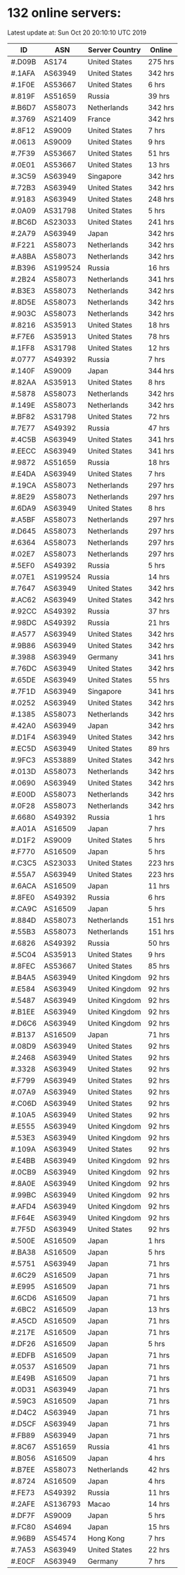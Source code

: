 # 132 online servers:

Latest update at: Sun Oct 20 20:10:10 UTC 2019

| ID | ASN | Server Country | Online |
| -- | --- | -------------- | ------ |
| #.D09B | AS174 | United States | 275 hrs |
| #.1AFA | AS63949 | United States | 342 hrs |
| #.1F0E | AS53667 | United States | 6 hrs |
| #.819F | AS51659 | Russia | 39 hrs |
| #.B6D7 | AS58073 | Netherlands | 342 hrs |
| #.3769 | AS21409 | France | 342 hrs |
| #.8F12 | AS9009 | United States | 7 hrs |
| #.0613 | AS9009 | United States | 9 hrs |
| #.7F39 | AS53667 | United States | 51 hrs |
| #.0E01 | AS53667 | United States | 13 hrs |
| #.3C59 | AS63949 | Singapore | 342 hrs |
| #.72B3 | AS63949 | United States | 342 hrs |
| #.9183 | AS63949 | United States | 248 hrs |
| #.0A09 | AS31798 | United States | 5 hrs |
| #.BC6D | AS23033 | United States | 241 hrs |
| #.2A79 | AS63949 | Japan | 342 hrs |
| #.F221 | AS58073 | Netherlands | 342 hrs |
| #.A8BA | AS58073 | Netherlands | 342 hrs |
| #.B396 | AS199524 | Russia | 16 hrs |
| #.2B24 | AS58073 | Netherlands | 341 hrs |
| #.B3E3 | AS58073 | Netherlands | 342 hrs |
| #.8D5E | AS58073 | Netherlands | 342 hrs |
| #.903C | AS58073 | Netherlands | 342 hrs |
| #.8216 | AS35913 | United States | 18 hrs |
| #.F7E6 | AS35913 | United States | 78 hrs |
| #.1FF8 | AS31798 | United States | 12 hrs |
| #.0777 | AS49392 | Russia | 7 hrs |
| #.140F | AS9009 | Japan | 344 hrs |
| #.82AA | AS35913 | United States | 8 hrs |
| #.5878 | AS58073 | Netherlands | 342 hrs |
| #.149E | AS58073 | Netherlands | 342 hrs |
| #.BF82 | AS31798 | United States | 72 hrs |
| #.7E77 | AS49392 | Russia | 47 hrs |
| #.4C5B | AS63949 | United States | 341 hrs |
| #.EECC | AS63949 | United States | 341 hrs |
| #.9872 | AS51659 | Russia | 18 hrs |
| #.E4DA | AS63949 | United States | 7 hrs |
| #.19CA | AS58073 | Netherlands | 297 hrs |
| #.8E29 | AS58073 | Netherlands | 297 hrs |
| #.6DA9 | AS63949 | United States | 8 hrs |
| #.A5BF | AS58073 | Netherlands | 297 hrs |
| #.D645 | AS58073 | Netherlands | 297 hrs |
| #.6364 | AS58073 | Netherlands | 297 hrs |
| #.02E7 | AS58073 | Netherlands | 297 hrs |
| #.5EF0 | AS49392 | Russia | 5 hrs |
| #.07E1 | AS199524 | Russia | 14 hrs |
| #.7647 | AS63949 | United States | 342 hrs |
| #.AC62 | AS63949 | United States | 342 hrs |
| #.92CC | AS49392 | Russia | 37 hrs |
| #.98DC | AS49392 | Russia | 21 hrs |
| #.A577 | AS63949 | United States | 342 hrs |
| #.9B86 | AS63949 | United States | 342 hrs |
| #.3988 | AS63949 | Germany | 341 hrs |
| #.76DC | AS63949 | United States | 342 hrs |
| #.65DE | AS63949 | United States | 55 hrs |
| #.7F1D | AS63949 | Singapore | 341 hrs |
| #.0252 | AS63949 | United States | 342 hrs |
| #.1385 | AS58073 | Netherlands | 342 hrs |
| #.42A0 | AS63949 | Japan | 342 hrs |
| #.D1F4 | AS63949 | United States | 342 hrs |
| #.EC5D | AS63949 | United States | 89 hrs |
| #.9FC3 | AS53889 | United States | 342 hrs |
| #.013D | AS58073 | Netherlands | 342 hrs |
| #.0690 | AS63949 | United States | 342 hrs |
| #.E00D | AS58073 | Netherlands | 342 hrs |
| #.0F28 | AS58073 | Netherlands | 342 hrs |
| #.6680 | AS49392 | Russia | 1 hrs |
| #.A01A | AS16509 | Japan | 7 hrs |
| #.D1F2 | AS9009 | United States | 5 hrs |
| #.F770 | AS16509 | Japan | 5 hrs |
| #.C3C5 | AS23033 | United States | 223 hrs |
| #.55A7 | AS63949 | United States | 223 hrs |
| #.6ACA | AS16509 | Japan | 11 hrs |
| #.8FE0 | AS49392 | Russia | 6 hrs |
| #.CA9C | AS16509 | Japan | 5 hrs |
| #.884D | AS58073 | Netherlands | 151 hrs |
| #.55B3 | AS58073 | Netherlands | 151 hrs |
| #.6826 | AS49392 | Russia | 50 hrs |
| #.5C04 | AS35913 | United States | 9 hrs |
| #.8FEC | AS53667 | United States | 85 hrs |
| #.B4A5 | AS63949 | United Kingdom | 92 hrs |
| #.E584 | AS63949 | United Kingdom | 92 hrs |
| #.5487 | AS63949 | United Kingdom | 92 hrs |
| #.B1EE | AS63949 | United Kingdom | 92 hrs |
| #.D6C6 | AS63949 | United Kingdom | 92 hrs |
| #.B137 | AS16509 | Japan | 71 hrs |
| #.08D9 | AS63949 | United States | 92 hrs |
| #.2468 | AS63949 | United States | 92 hrs |
| #.3328 | AS63949 | United States | 92 hrs |
| #.F799 | AS63949 | United States | 92 hrs |
| #.07A9 | AS63949 | United States | 92 hrs |
| #.C06D | AS63949 | United States | 92 hrs |
| #.10A5 | AS63949 | United States | 92 hrs |
| #.E555 | AS63949 | United Kingdom | 92 hrs |
| #.53E3 | AS63949 | United Kingdom | 92 hrs |
| #.109A | AS63949 | United States | 92 hrs |
| #.E4BB | AS63949 | United Kingdom | 92 hrs |
| #.0CB9 | AS63949 | United Kingdom | 92 hrs |
| #.8A0E | AS63949 | United Kingdom | 92 hrs |
| #.99BC | AS63949 | United Kingdom | 92 hrs |
| #.AFD4 | AS63949 | United Kingdom | 92 hrs |
| #.F64E | AS63949 | United Kingdom | 92 hrs |
| #.7F5D | AS63949 | United States | 92 hrs |
| #.500E | AS16509 | Japan | 1 hrs |
| #.BA38 | AS16509 | Japan | 5 hrs |
| #.5751 | AS63949 | Japan | 71 hrs |
| #.6C29 | AS16509 | Japan | 71 hrs |
| #.E995 | AS16509 | Japan | 71 hrs |
| #.6CD6 | AS16509 | Japan | 71 hrs |
| #.6BC2 | AS16509 | Japan | 13 hrs |
| #.A5CD | AS16509 | Japan | 71 hrs |
| #.217E | AS16509 | Japan | 71 hrs |
| #.DF26 | AS16509 | Japan | 5 hrs |
| #.EDFB | AS16509 | Japan | 71 hrs |
| #.0537 | AS16509 | Japan | 71 hrs |
| #.E49B | AS16509 | Japan | 71 hrs |
| #.0D31 | AS63949 | Japan | 71 hrs |
| #.59C3 | AS16509 | Japan | 71 hrs |
| #.D4C2 | AS63949 | Japan | 71 hrs |
| #.D5CF | AS63949 | Japan | 71 hrs |
| #.FB89 | AS63949 | Japan | 71 hrs |
| #.8C67 | AS51659 | Russia | 41 hrs |
| #.B056 | AS16509 | Japan | 4 hrs |
| #.B7EE | AS58073 | Netherlands | 42 hrs |
| #.8724 | AS16509 | Japan | 4 hrs |
| #.FE73 | AS49392 | Russia | 11 hrs |
| #.2AFE | AS136793 | Macao | 14 hrs |
| #.DF7F | AS9009 | Japan | 5 hrs |
| #.FC80 | AS4694 | Japan | 15 hrs |
| #.96B9 | AS54574 | Hong Kong | 7 hrs |
| #.7A53 | AS63949 | United States | 22 hrs |
| #.E0CF | AS63949 | Germany | 7 hrs |

